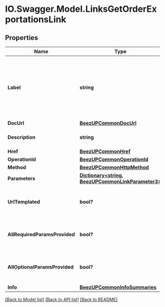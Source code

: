 # IO.Swagger.Model.LinksGetOrderExportationsLink
## Properties

Name | Type | Description | Notes
------------ | ------------- | ------------- | -------------
**Label** | **string** | The label corresponding to the link. This label is automatically translated based on the Accept-Language http header. | [optional] 
**DocUrl** | [**BeezUPCommonDocUrl**](BeezUPCommonDocUrl.md) |  | [optional] 
**Description** | **string** | The description of the link | [optional] 
**Href** | [**BeezUPCommonHref**](BeezUPCommonHref.md) |  | 
**OperationId** | [**BeezUPCommonOperationId**](BeezUPCommonOperationId.md) |  | [optional] 
**Method** | [**BeezUPCommonHttpMethod**](BeezUPCommonHttpMethod.md) |  | [optional] 
**Parameters** | [**Dictionary&lt;string, BeezUPCommonLinkParameter3&gt;**](BeezUPCommonLinkParameter3.md) |  | [optional] 
**UrlTemplated** | **bool?** | indicates whether the href is templated or not | [optional] 
**AllRequiredParamsProvided** | **bool?** | indicates whether all required params have been provided | [optional] 
**AllOptionalParamsProvided** | **bool?** | indicates whether all optionals params have been provided | [optional] 
**Info** | [**BeezUPCommonInfoSummaries**](BeezUPCommonInfoSummaries.md) |  | [optional] 

[[Back to Model list]](../README.md#documentation-for-models) [[Back to API list]](../README.md#documentation-for-api-endpoints) [[Back to README]](../README.md)

